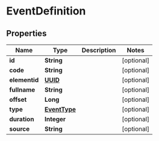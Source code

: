 # EventDefinition

## Properties
Name | Type | Description | Notes
------------ | ------------- | ------------- | -------------
**id** | **String** |  |  [optional]
**code** | **String** |  |  [optional]
**elementid** | [**UUID**](UUID.md) |  |  [optional]
**fullname** | **String** |  |  [optional]
**offset** | **Long** |  |  [optional]
**type** | [**EventType**](EventType.md) |  |  [optional]
**duration** | **Integer** |  |  [optional]
**source** | **String** |  |  [optional]
